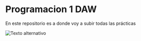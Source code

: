 # Programacion 1 DAW
En este repositorio es a donde voy a subir todas las prácticas


![Texto alternativo](https://encrypted-tbn0.gstatic.com/images?q=tbn:ANd9GcQqy0b8y6kY8UHE6kYwWKKq-zyo3S4aeKZKvA&s)
